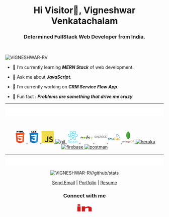 


<h1 align="center">Hi Visitor👋, <b>Vigneshwar Venkatachalam </b>
 <!-- <i style="color:red"> RV  </i> -->
 </h1>

<h3 align="center"> Determined FullStack Web Developer from India.</h3>

<br />



<!-- <img align="left" src="./blobs/Image.svg" alt="VIGNESHWAR-RV">
 </img> -->



 <p align="left">
 <img src="https://komarev.com/ghpvc/? username=VIGNESHWAR-RV&label=Vistiors+Count& color=ff0000&style=plastic" alt="VIGNESHWAR-RV">
 </img> 
 </p>
 

- 🌱 I’m currently learning <i>**MERN Stack**</i> of web development.
 
   
- 💬 Ask me about <i>**JavaScript**</i>.
   
- 🔭 I’m currently working on <i>**CRM Service Flow App**</i>.
   
- 🧔 Fun fact : <i>**Problems are something  that   drive me crazy**</i>



<hr />


<img src="./blobs/toolsHeading.svg"></img>


<br/>

<p align="center">
  <a href="https://www.w3.org/html/" target="_blank" rel="noreferrer"> <img src="https://raw.githubusercontent.com/devicons/devicon/master/icons/html5/html5-original-wordmark.svg" alt="html5" width="40" height="40"/> </a> <a href="https://www.w3schools.com/css/" target="_blank" rel="noreferrer"> <img src="https://raw.githubusercontent.com/devicons/devicon/master/icons/css3/css3-original-wordmark.svg" alt="css3" width="40" height="40"/> </a> <a href="https://developer.mozilla.org/en-US/docs/Web/JavaScript" target="_blank" rel="noreferrer"> <img src="https://raw.githubusercontent.com/devicons/devicon/master/icons/javascript/javascript-original.svg" alt="javascript" width="40" height="40"/> </a>  <a href="https://git-scm.com/" target="_blank" rel="noreferrer"> <img src="https://www.vectorlogo.zone/logos/git-scm/git-scm-icon.svg" alt="git" width="40" height="40"/> </a>  <a href="https://reactjs.org/" target="_blank" rel="noreferrer"> <img src="https://raw.githubusercontent.com/devicons/devicon/master/icons/react/react-original-wordmark.svg" alt="react" width="40" height="40"/> </a> <a href="https://nodejs.org" target="_blank" rel="noreferrer"> <img src="https://raw.githubusercontent.com/devicons/devicon/master/icons/nodejs/nodejs-original-wordmark.svg" alt="nodejs" width="40" height="40"/> </a> <a href="https://expressjs.com" target="_blank" rel="noreferrer" > <img src="https://raw.githubusercontent.com/devicons/devicon/master/icons/express/express-original-wordmark.svg" alt="express" width="40" height="40" /> </a> <a href="https://www.mysql.com/" target="_blank" rel="noreferrer"> <img src="https://raw.githubusercontent.com/devicons/devicon/master/icons/mysql/mysql-original-wordmark.svg" alt="mysql" width="40" height="40"/> </a> <a href="https://www.mongodb.com/" target="_blank" rel="noreferrer"> <img src="https://raw.githubusercontent.com/devicons/devicon/master/icons/mongodb/mongodb-original-wordmark.svg" alt="mongodb" width="40" height="40"/> </a> <a href="https://heroku.com" target="_blank" rel="noreferrer"> <img src="https://www.vectorlogo.zone/logos/heroku/heroku-icon.svg" alt="heroku" width="40" height="40"/> </a>  <a href="https://firebase.google.com/" target="_blank" rel="noreferrer"> <img src="https://www.vectorlogo.zone/logos/firebase/firebase-icon.svg" alt="firebase" width="40" height="40"/> </a>  <a href="https://postman.com" target="_blank" rel="noreferrer"> <img src="https://www.vectorlogo.zone/logos/getpostman/getpostman-icon.svg" alt="postman" width="40" height="40"/> </a>

</p>

<hr />


<img align="center" src="./blobs/GithubHeading.svg"></img>

<p align="center">
<img src="https://github-readme-streak-stats.herokuapp.com?user=VIGNESHWAR-RV&theme=blood&hide_border=true&date_format=M%20j%5B%2C%20Y%5D&fire=FF0000&background=#000000&ring=FF0000&stroke=FF0000&sideLabels=FF0000&dates=FFFFFF&currStreakLabel=FF0000&currStreakNum=FFFFFF&sideNums=FFFFFF" alt="VIGNESHWAR-RV/github/stats">

</img>
</p>


<p align="center">
	<a href="vigneshwarrv666@gmail.com" target="_blank" align="center">Send Email</a> |
	<a href="https://vigneshwar-rv.netlify.app/"target="_blank" align="center">Portfolio</a> |
	<a href="https://drive.google.com/file/d/1sl8F4qdyjYLVlJZxUTyOM-I9d7lMz8V3/view?usp=sharing"  target="_blank" align="center">Resume</a>
	
</p>
<h3 align="center">Connect with me</h3>
<p align="center">
<a href="https://linkedin.com/in/https://www.linkedin.com/in/vigneshwar-rv/" target="blank"><img align="center" src="./blobs/linked-in-alt.svg" alt="https://www.linkedin.com/in/vigneshwar-rv/" height="25" width="50" /></a>
</p>


<br />

